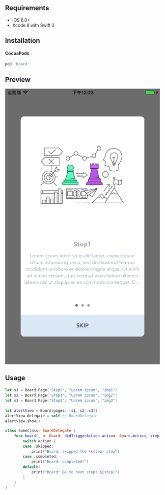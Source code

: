 ## Requirements

* iOS 8.0+
* Xcode 8 with Swift 3

## Installation

#### CocoaPods

```ruby
pod 'Board'
```

## Preview

![Board](./ScreenShot.png)

## Usage

```swift
let s1 = Board.Page("Step1", "Lorem ipsum", "img1")
let s2 = Board.Page("Step2", "Lorem ipsum", "img2")
let s3 = Board.Page("Step3", "Lorem ipsum", "img3")

let alertView = Board(pages: [s1, s2, s3])
alertView.delegate = self // BoardDelegate
alertView.show()
```

```swift
class SomeClass: BoardDelegate {
    func board(_ b: Board, didTriggerAction action: Board.Action, step: Int, total: Int) {
        switch action {
        case .skipped:
            print("Board: skipped the \(step) step")
        case .completed:
            print("Board: completed!")
        default:
            print("Board: Go to next step! \(step)")
        }
    }
}
```
